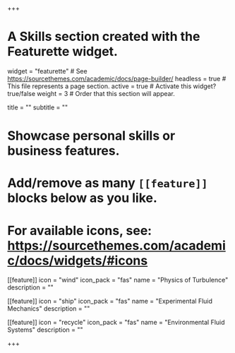 +++
# A Skills section created with the Featurette widget.
widget = "featurette"  # See https://sourcethemes.com/academic/docs/page-builder/
headless = true  # This file represents a page section.
active = true  # Activate this widget? true/false
weight = 3  # Order that this section will appear.

title = ""
subtitle = ""

# Showcase personal skills or business features.
# 
# Add/remove as many `[[feature]]` blocks below as you like.
# 
# For available icons, see: https://sourcethemes.com/academic/docs/widgets/#icons

[[feature]]
  icon = "wind"
  icon_pack = "fas"
  name = "Physics of Turbulence"
  description = ""
  
[[feature]]
  icon = "ship"
  icon_pack = "fas"
  name = "Experimental Fluid Mechanics"
  description = ""  
  
[[feature]]
  icon = "recycle"
  icon_pack = "fas"
  name = "Environmental Fluid Systems"
  description = ""

+++
